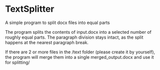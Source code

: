 # TextSplitter
A simple program to split docx files into equal parts

The program splits the contents of input.docx into a selected number of roughly equal parts. The paragraph division stays intact, as the split happens at the nearest paragraph break.

If there are 2 or more files in the /text folder (please create it by yourself), the program will merge them into a single merged_output.docx and use it for splitting/
